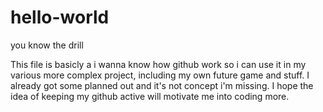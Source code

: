 # hello-world
you know the drill

This file is basicly a i wanna know how github work so i can use it in my various more complex project, including my own future game and stuff. I already got some planned out and it's not concept i'm missing. I hope the idea of keeping my github active will motivate me into coding more. 
